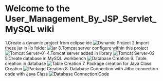 Welcome to the User_Management_By_JSP_Servlet_MySQL wiki
========================================================
1.Create a dynamic project from eclipse ide
![Dynamic Project](https://github.com/roze2882/User_Management_By_JSP_Servlet_MySQL/blob/master/1.png)
2.Import these jar in lib folder
![jar](https://github.com/roze2882/User_Management_By_JSP_Servlet_MySQL/blob/master/2.PNG)
3.Tomcat server configure within this project
![Tomcat Server-01](https://github.com/roze2882/User_Management_By_JSP_Servlet_MySQL/blob/master/3.png)
4.Tomcat server added in library
![Tomcat Server-02](https://github.com/roze2882/User_Management_By_JSP_Servlet_MySQL/blob/master/4.png)
5.Create database in MySQL workbench 
![Database Creation](https://github.com/roze2882/User_Management_By_JSP_Servlet_MySQL/blob/master/5.png)
6. Table creation in database
![Table Creation](https://github.com/roze2882/User_Management_By_JSP_Servlet_MySQL/blob/master/6.png)
7. Package creation for Java Class Creation
![Package Creation](https://github.com/roze2882/User_Management_By_JSP_Servlet_MySQL/blob/master/7.PNG)
8. Database Connection with Jdbc connection code with Java Class
![Database Connection Code](https://github.com/roze2882/User_Management_By_JSP_Servlet_MySQL/blob/master/8.PNG)

